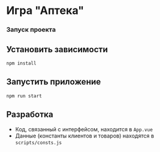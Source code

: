 # Игра "Аптека"

### Запуск проекта

## Установить зависимости
`npm install`

## Запустить приложение
`npm run start`


## Разработка
- Код, связанный с интерфейсом, находится в `App.vue`
- Данные (константы клиентов и товаров) находятся в `scripts/consts.js`
